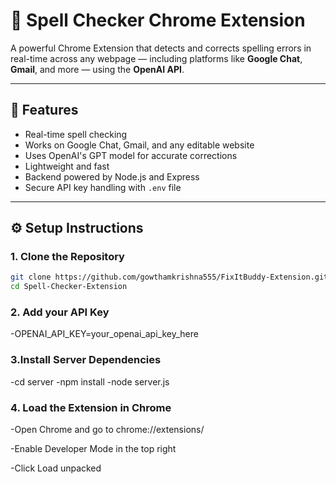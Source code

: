 # 📝 Spell Checker Chrome Extension

A powerful Chrome Extension that detects and corrects spelling errors in real-time across any webpage — including platforms like **Google Chat**, **Gmail**, and more — using the **OpenAI API**.

---

## 🚀 Features

- Real-time spell checking
- Works on Google Chat, Gmail, and any editable website
- Uses OpenAI's GPT model for accurate corrections
- Lightweight and fast
- Backend powered by Node.js and Express
- Secure API key handling with `.env` file

---

## ⚙️ Setup Instructions

### 1. Clone the Repository

```bash
git clone https://github.com/gowthamkrishna555/FixItBuddy-Extension.git
cd Spell-Checker-Extension
```

### 2. Add your API Key

-OPENAI_API_KEY=your_openai_api_key_here

### 3.Install Server Dependencies

-cd server
-npm install
-node server.js

### 4. Load the Extension in Chrome

-Open Chrome and go to chrome://extensions/

-Enable Developer Mode in the top right

-Click Load unpacked


